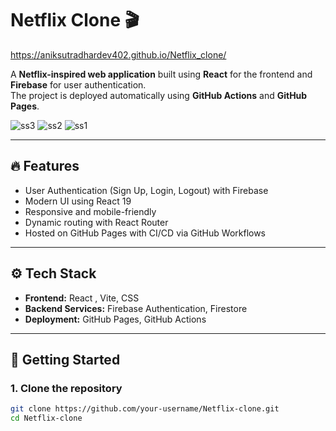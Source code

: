 # Netflix Clone 🎬
https://aniksutradhardev402.github.io/Netflix_clone/

A **Netflix-inspired web application** built using **React** for the frontend and **Firebase** for user authentication.  
The project is deployed automatically using **GitHub Actions** and **GitHub Pages**.


![ss3](https://github.com/user-attachments/assets/02438327-0dce-4d45-b503-3049f9539482)
![ss2](https://github.com/user-attachments/assets/ce0fc46d-e5a8-46f7-bd3e-1620188117d0)
![ss1](https://github.com/user-attachments/assets/0bf6f75e-ca8a-4bde-acfe-3ff99eeeffda)


---

## 🔥 Features

- User Authentication (Sign Up, Login, Logout) with Firebase
- Modern UI using React 19
- Responsive and mobile-friendly
- Dynamic routing with React Router
- Hosted on GitHub Pages with CI/CD via GitHub Workflows

---

## ⚙️ Tech Stack

- **Frontend:** React , Vite, CSS
- **Backend Services:** Firebase Authentication, Firestore
- **Deployment:** GitHub Pages, GitHub Actions

---

## 🚀 Getting Started

### 1. Clone the repository
```bash
git clone https://github.com/your-username/Netflix-clone.git
cd Netflix-clone
 
